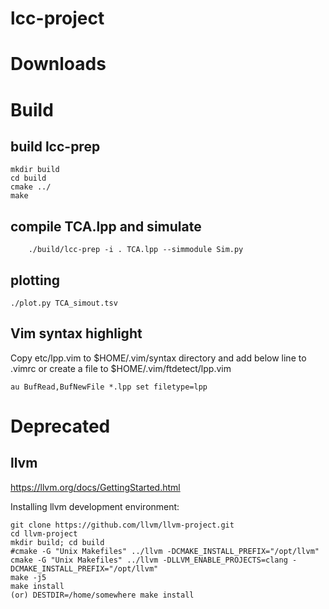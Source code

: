 # lcc-project


# Downloads

# Build
## build lcc-prep
    
	mkdir build
	cd build
	cmake ../
	make


## compile TCA.lpp and simulate

        ./build/lcc-prep -i . TCA.lpp --simmodule Sim.py

## plotting

	./plot.py TCA_simout.tsv


## Vim syntax highlight
Copy etc/lpp.vim to $HOME/.vim/syntax directory and add below line to .vimrc or create a file to $HOME/.vim/ftdetect/lpp.vim
```
au BufRead,BufNewFile *.lpp set filetype=lpp
```


# Deprecated
## llvm
https://llvm.org/docs/GettingStarted.html  

Installing llvm development environment:  

    git clone https://github.com/llvm/llvm-project.git
    cd llvm-project
    mkdir build; cd build
    #cmake -G "Unix Makefiles" ../llvm -DCMAKE_INSTALL_PREFIX="/opt/llvm"
    cmake -G "Unix Makefiles" ../llvm -DLLVM_ENABLE_PROJECTS=clang -DCMAKE_INSTALL_PREFIX="/opt/llvm"
    make -j5
    make install 
    (or) DESTDIR=/home/somewhere make install

